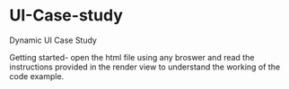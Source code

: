 # UI-Case-study
Dynamic UI Case Study

Getting started- open the html file using any broswer and read the instructions provided in the render view to understand the working of the code example.
